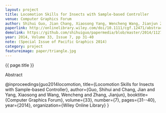 ```yaml
---
layout: project
title: Locomotion Skills for Insects with Sample-based Controller
venue: Computer Graphics Forum 
author: Shihui Guo, Jian Chang, Xiaosong Yang, Wencheng Wang, Jianjun Zhang
paperlink: http://onlinelibrary.wiley.com/doi/10.1111/cgf.12471/abstract
demolink: https://github.com/shihuiguo/papermedia/blob/master/2014/1127.mp4?raw=true
year: 2014, Volume 33, Issue 7, pp 31-40
note: (Special Issue of Pacific Graphics 2014)
category: project
featureimage: paper/triangle.jpg
---
```

{{ page.title }}

Abstract


@inproceedings{guo2014locomotion,
  title={Locomotion Skills for Insects with Sample-based Controller},
  author={Guo, Shihui and Chang, Jian and Yang, Xiaosong and Wang, Wencheng and Zhang, Jianjun},
  booktitle={Computer Graphics Forum},
  volume={33},
  number={7},
  pages={31--40},
  year={2014},
  organization={Wiley Online Library}
}
